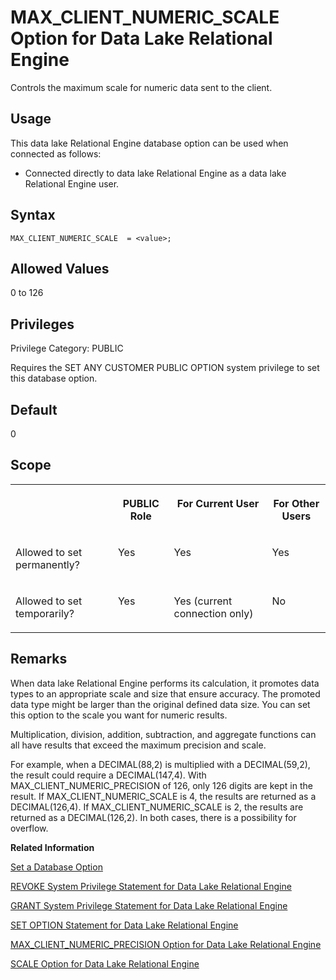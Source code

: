 <!-- loioa63dca6484f2101581fcb6fb81ae842d -->

# MAX\_CLIENT\_NUMERIC\_SCALE Option for Data Lake Relational Engine

Controls the maximum scale for numeric data sent to the client.



<a name="loioa63dca6484f2101581fcb6fb81ae842d__section_d3p_24q_znb"/>

## Usage

This data lake Relational Engine database option can be used when connected as follows:

-   Connected directly to data lake Relational Engine as a data lake Relational Engine user.



<a name="loioa63dca6484f2101581fcb6fb81ae842d__section_zx3_g24_hrb"/>

## Syntax

```
MAX_CLIENT_NUMERIC_SCALE  = <value>;
```



<a name="loioa63dca6484f2101581fcb6fb81ae842d__iq_refso_718"/>

## Allowed Values

0 to 126



<a name="loioa63dca6484f2101581fcb6fb81ae842d__section_k3c_gxb_3qb"/>

## Privileges

Privilege Category: PUBLIC

Requires the SET ANY CUSTOMER PUBLIC OPTION system privilege to set this database option.



<a name="loioa63dca6484f2101581fcb6fb81ae842d__iq_refso_719"/>

## Default

0



<a name="loioa63dca6484f2101581fcb6fb81ae842d__iq_refso_720"/>

## Scope


<table>
<tr>
<th valign="top">

 

</th>
<th valign="top">

PUBLIC Role

</th>
<th valign="top">

For Current User

</th>
<th valign="top">

For Other Users

</th>
</tr>
<tr>
<td valign="top">

Allowed to set permanently?

</td>
<td valign="top">

Yes

</td>
<td valign="top">

Yes

</td>
<td valign="top">

Yes

</td>
</tr>
<tr>
<td valign="top">

Allowed to set temporarily?

</td>
<td valign="top">

Yes

</td>
<td valign="top">

Yes \(current connection only\)

</td>
<td valign="top">

No

</td>
</tr>
</table>



<a name="loioa63dca6484f2101581fcb6fb81ae842d__iq_refso_721"/>

## Remarks

When data lake Relational Engine performs its calculation, it promotes data types to an appropriate scale and size that ensure accuracy. The promoted data type might be larger than the original defined data size. You can set this option to the scale you want for numeric results.

Multiplication, division, addition, subtraction, and aggregate functions can all have results that exceed the maximum precision and scale.

For example, when a DECIMAL\(88,2\) is multiplied with a DECIMAL\(59,2\), the result could require a DECIMAL\(147,4\). With MAX\_CLIENT\_NUMERIC\_PRECISION of 126, only 126 digits are kept in the result. If MAX\_CLIENT\_NUMERIC\_SCALE is 4, the results are returned as a DECIMAL\(126,4\). If MAX\_CLIENT\_NUMERIC\_SCALE is 2, the results are returned as a DECIMAL\(126,2\). In both cases, there is a possibility for overflow.

**Related Information**  


[Set a Database Option](set-a-database-option-0dcb893.md "You set options with the SET OPTION statement.")

[REVOKE System Privilege Statement for Data Lake Relational Engine](../080-sql-statements/revoke-system-privilege-statement-for-data-lake-relational-engine-a3eadda.md "Removes specific system privileges from specific users and the right to administer the privilege.")

[GRANT System Privilege Statement for Data Lake Relational Engine](../080-sql-statements/grant-system-privilege-statement-for-data-lake-relational-engine-a3dfcb0.md "Grants specific system privileges to users or roles, with or without administrative rights.")

[SET OPTION Statement for Data Lake Relational Engine](../080-sql-statements/set-option-statement-for-data-lake-relational-engine-a625da7.md "Changes options that affect the behavior of the database and its compatibility with Transact-SQL. Setting the value of an option can change the behavior for all users or an individual user, in either a temporary or permanent scope.")

[MAX\_CLIENT\_NUMERIC\_PRECISION Option for Data Lake Relational Engine](max-client-numeric-precision-option-for-data-lake-relational-engine-a63d9ba.md "Controls the maximum precision for numeric data sent to the client.")

[SCALE Option for Data Lake Relational Engine](scale-option-for-data-lake-relational-engine-a654041.md "Specifies the minimum number of digits after the decimal point when an arithmetic result is truncated to the maximum PRECISION, for queries on the catalog store only.")

